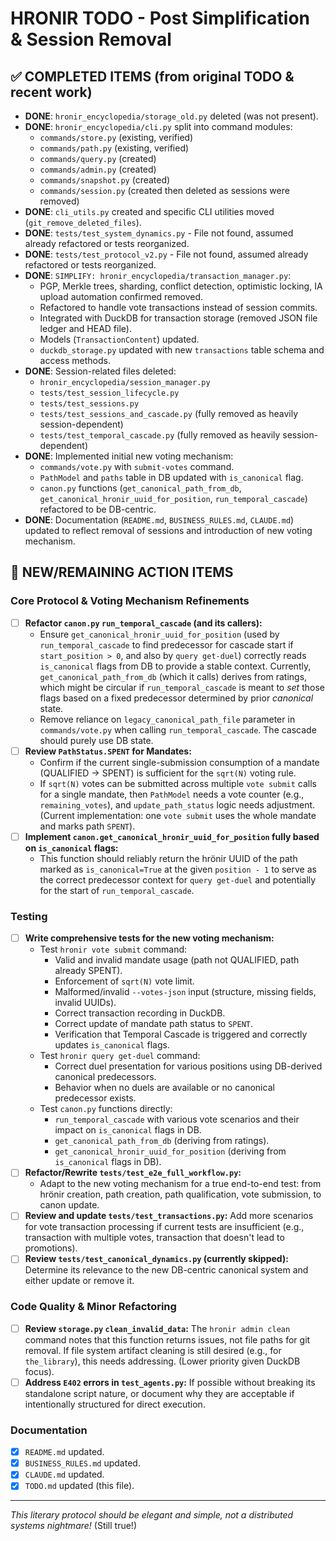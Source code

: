 # HRONIR TODO - Post Simplification & Session Removal

## ✅ COMPLETED ITEMS (from original TODO & recent work)

- **DONE**: `hronir_encyclopedia/storage_old.py` deleted (was not present).
- **DONE**: `hronir_encyclopedia/cli.py` split into command modules:
    - `commands/store.py` (existing, verified)
    - `commands/path.py` (existing, verified)
    - `commands/query.py` (created)
    - `commands/admin.py` (created)
    - `commands/snapshot.py` (created)
    - `commands/session.py` (created then deleted as sessions were removed)
- **DONE**: `cli_utils.py` created and specific CLI utilities moved (`git_remove_deleted_files`).
- **DONE**: `tests/test_system_dynamics.py` - File not found, assumed already refactored or tests reorganized.
- **DONE**: `tests/test_protocol_v2.py` - File not found, assumed already refactored or tests reorganized.
- **DONE**: `SIMPLIFY: hronir_encyclopedia/transaction_manager.py`:
    - PGP, Merkle trees, sharding, conflict detection, optimistic locking, IA upload automation confirmed removed.
    - Refactored to handle vote transactions instead of session commits.
    - Integrated with DuckDB for transaction storage (removed JSON file ledger and HEAD file).
    - Models (`TransactionContent`) updated.
    - `duckdb_storage.py` updated with new `transactions` table schema and access methods.
- **DONE**: Session-related files deleted:
    - `hronir_encyclopedia/session_manager.py`
    - `tests/test_session_lifecycle.py`
    - `tests/test_sessions.py`
    - `tests/test_sessions_and_cascade.py` (fully removed as heavily session-dependent)
    - `tests/test_temporal_cascade.py` (fully removed as heavily session-dependent)
- **DONE**: Implemented initial new voting mechanism:
    - `commands/vote.py` with `submit-votes` command.
    - `PathModel` and `paths` table in DB updated with `is_canonical` flag.
    - `canon.py` functions (`get_canonical_path_from_db`, `get_canonical_hronir_uuid_for_position`, `run_temporal_cascade`) refactored to be DB-centric.
- **DONE**: Documentation (`README.md`, `BUSINESS_RULES.md`, `CLAUDE.md`) updated to reflect removal of sessions and introduction of new voting mechanism.

## 🎯 NEW/REMAINING ACTION ITEMS

### Core Protocol & Voting Mechanism Refinements
- [ ] **Refactor `canon.py` `run_temporal_cascade` (and its callers):**
    - Ensure `get_canonical_hronir_uuid_for_position` (used by `run_temporal_cascade` to find predecessor for cascade start if `start_position > 0`, and also by `query get-duel`) correctly reads `is_canonical` flags from DB to provide a stable context. Currently, `get_canonical_path_from_db` (which it calls) derives from ratings, which might be circular if `run_temporal_cascade` is meant to *set* those flags based on a fixed predecessor determined by prior *canonical* state.
    - Remove reliance on `legacy_canonical_path_file` parameter in `commands/vote.py` when calling `run_temporal_cascade`. The cascade should purely use DB state.
- [ ] **Review `PathStatus.SPENT` for Mandates:**
    - Confirm if the current single-submission consumption of a mandate (QUALIFIED -> SPENT) is sufficient for the `sqrt(N)` voting rule.
    - If `sqrt(N)` votes can be submitted across multiple `vote submit` calls for a single mandate, then `PathModel` needs a vote counter (e.g., `remaining_votes`), and `update_path_status` logic needs adjustment. (Current implementation: one `vote submit` uses the whole mandate and marks path `SPENT`).
- [ ] **Implement `canon.get_canonical_hronir_uuid_for_position` fully based on `is_canonical` flags:**
    - This function should reliably return the hrönir UUID of the path marked as `is_canonical=True` at the given `position - 1` to serve as the correct predecessor context for `query get-duel` and potentially for the start of `run_temporal_cascade`.

### Testing
- [ ] **Write comprehensive tests for the new voting mechanism:**
    - Test `hronir vote submit` command:
        - Valid and invalid mandate usage (path not QUALIFIED, path already SPENT).
        - Enforcement of `sqrt(N)` vote limit.
        - Malformed/invalid `--votes-json` input (structure, missing fields, invalid UUIDs).
        - Correct transaction recording in DuckDB.
        - Correct update of mandate path status to `SPENT`.
        - Verification that Temporal Cascade is triggered and correctly updates `is_canonical` flags.
    - Test `hronir query get-duel` command:
        - Correct duel presentation for various positions using DB-derived canonical predecessors.
        - Behavior when no duels are available or no canonical predecessor exists.
    - Test `canon.py` functions directly:
        - `run_temporal_cascade` with various vote scenarios and their impact on `is_canonical` flags in DB.
        - `get_canonical_path_from_db` (deriving from ratings).
        - `get_canonical_hronir_uuid_for_position` (deriving from `is_canonical` flags in DB).
- [ ] **Refactor/Rewrite `tests/test_e2e_full_workflow.py`:**
    - Adapt to the new voting mechanism for a true end-to-end test: from hrönir creation, path creation, path qualification, vote submission, to canon update.
- [ ] **Review and update `tests/test_transactions.py`:** Add more scenarios for vote transaction processing if current tests are insufficient (e.g., transaction with multiple votes, transaction that doesn't lead to promotions).
- [ ] **Review `tests/test_canonical_dynamics.py` (currently skipped):** Determine its relevance to the new DB-centric canonical system and either update or remove it.

### Code Quality & Minor Refactoring
- [ ] **Review `storage.py` `clean_invalid_data`:** The `hronir admin clean` command notes that this function returns issues, not file paths for git removal. If file system artifact cleaning is still desired (e.g., for `the_library`), this needs addressing. (Lower priority given DuckDB focus).
- [ ] **Address `E402` errors in `test_agents.py`:** If possible without breaking its standalone script nature, or document why they are acceptable if intentionally structured for direct execution.

### Documentation
- [x] `README.md` updated.
- [x] `BUSINESS_RULES.md` updated.
- [x] `CLAUDE.md` updated.
- [x] `TODO.md` updated (this file).

---

*This literary protocol should be elegant and simple, not a distributed systems nightmare!* (Still true!)
